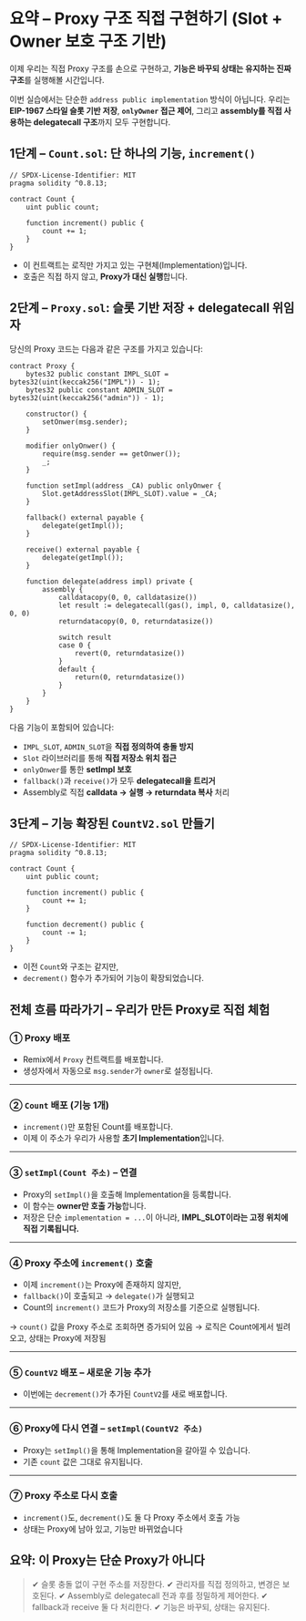 # **요약 – Proxy 구조 직접 구현하기 (Slot + Owner 보호 구조 기반)**

이제 우리는 직접 Proxy 구조를 손으로 구현하고,
**기능은 바꾸되 상태는 유지하는 진짜 구조**를 실행해볼 시간입니다.

이번 실습에서는 단순한 `address public implementation` 방식이 아닙니다.
우리는 **EIP-1967 스타일 슬롯 기반 저장**,
**`onlyOwner` 접근 제어**,
그리고 **assembly를 직접 사용하는 delegatecall 구조**까지 모두 구현합니다.

## **1단계 – `Count.sol`: 단 하나의 기능, `increment()`**

```solidity
// SPDX-License-Identifier: MIT
pragma solidity ^0.8.13;

contract Count {
    uint public count;

    function increment() public {
        count += 1;
    }
}
```

- 이 컨트랙트는 로직만 가지고 있는 구현체(Implementation)입니다.
- 호출은 직접 하지 않고, **Proxy가 대신 실행**합니다.

## **2단계 – `Proxy.sol`: 슬롯 기반 저장 + delegatecall 위임자**

당신의 Proxy 코드는 다음과 같은 구조를 가지고 있습니다:

```solidity
contract Proxy {
    bytes32 public constant IMPL_SLOT = bytes32(uint(keccak256("IMPL")) - 1);
    bytes32 public constant ADMIN_SLOT = bytes32(uint(keccak256("admin")) - 1);

    constructor() {
        setOnwer(msg.sender);
    }

    modifier onlyOnwer() {
        require(msg.sender == getOnwer());
        _;
    }

    function setImpl(address _CA) public onlyOnwer {
        Slot.getAddressSlot(IMPL_SLOT).value = _CA;
    }

    fallback() external payable {
        delegate(getImpl());
    }

    receive() external payable {
        delegate(getImpl());
    }

    function delegate(address impl) private {
        assembly {
            calldatacopy(0, 0, calldatasize())
            let result := delegatecall(gas(), impl, 0, calldatasize(), 0, 0)
            returndatacopy(0, 0, returndatasize())

            switch result
            case 0 {
                revert(0, returndatasize())
            }
            default {
                return(0, returndatasize())
            }
        }
    }
}
```

다음 기능이 포함되어 있습니다:

- `IMPL_SLOT`, `ADMIN_SLOT`을 **직접 정의하여 충돌 방지**
- `Slot` 라이브러리를 통해 **직접 저장소 위치 접근**
- `onlyOnwer`를 통한 **setImpl 보호**
- `fallback()`과 `receive()`가 모두 **delegatecall을 트리거**
- Assembly로 직접 **calldata → 실행 → returndata 복사** 처리

## **3단계 – 기능 확장된 `CountV2.sol` 만들기**

```solidity
// SPDX-License-Identifier: MIT
pragma solidity ^0.8.13;

contract Count {
    uint public count;

    function increment() public {
        count += 1;
    }

    function decrement() public {
        count -= 1;
    }
}
```

- 이전 `Count`와 구조는 같지만,
- `decrement()` 함수가 추가되어 기능이 확장되었습니다.

## **전체 흐름 따라가기 – 우리가 만든 Proxy로 직접 체험**

### ① Proxy 배포

- Remix에서 `Proxy` 컨트랙트를 배포합니다.
- 생성자에서 자동으로 `msg.sender`가 `owner`로 설정됩니다.

---

### ② `Count` 배포 (기능 1개)

- `increment()`만 포함된 Count를 배포합니다.
- 이제 이 주소가 우리가 사용할 **초기 Implementation**입니다.

---

### ③ `setImpl(Count 주소)` – 연결

- Proxy의 `setImpl()`을 호출해 Implementation을 등록합니다.
- 이 함수는 **owner만 호출 가능**합니다.
- 저장은 단순 `implementation = ...`이 아니라,
  **IMPL_SLOT이라는 고정 위치에 직접 기록됩니다.**

---

### ④ Proxy 주소에 `increment()` 호출

- 이제 `increment()`는 Proxy에 존재하지 않지만,
- `fallback()`이 호출되고 → `delegate()`가 실행되고
- Count의 `increment()` 코드가 Proxy의 저장소를 기준으로 실행됩니다.

→ `count()` 값을 Proxy 주소로 조회하면 증가되어 있음
→ 로직은 Count에게서 빌려오고, 상태는 Proxy에 저장됨

---

### ⑤ `CountV2` 배포 – 새로운 기능 추가

- 이번에는 `decrement()`가 추가된 `CountV2`를 새로 배포합니다.

---

### ⑥ Proxy에 다시 연결 – `setImpl(CountV2 주소)`

- Proxy는 `setImpl()`을 통해 Implementation을 갈아낄 수 있습니다.
- 기존 `count` 값은 그대로 유지됩니다.

---

### ⑦ Proxy 주소로 다시 호출

- `increment()`도, `decrement()`도 둘 다 Proxy 주소에서 호출 가능
- 상태는 Proxy에 남아 있고, 기능만 바뀌었습니다

## **요약: 이 Proxy는 단순 Proxy가 아니다**

> ✔ 슬롯 충돌 없이 구현 주소를 저장한다.
> ✔ 관리자를 직접 정의하고, 변경은 보호된다.
> ✔ Assembly로 delegatecall 전과 후를 정밀하게 제어한다.
> ✔ fallback과 receive 둘 다 처리한다.
> ✔ 기능은 바꾸되, 상태는 유지된다.
